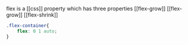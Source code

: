 flex is a [[css]] property which has three properties 
[[flex-grow]] [[flex-grow]] [[flex-shrink]]

```css
.flex-container{
	flex: 0 1 auto;
}
```

